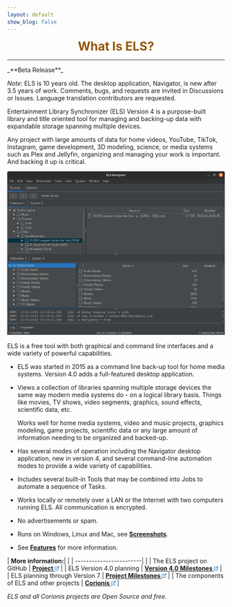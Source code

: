 ```yaml
---
layout: default
show_blog: false
---
```


<center><span style="font-size: 28px; font-face: bold; font-weight: bold; margin-top: 10px; color: #925600;">What Is ELS?</span></center>
<hr/>
_**Beta Release**_

_Note_: ELS is 10 years old. The desktop application, Navigator, is new after 3.5 years of
work. Comments, bugs, and requests are invited in Discussions or Issues. Language
translation contributors are requested.

Entertainment Library Synchronizer (ELS) Version 4 is a purpose-built library and title oriented tool for managing and backing-up data
with expandable storage spanning multiple devices.

Any project with large amounts of data for home videos, YouTube, TikTok, Instagram, game development, 3D modeling, science, or media systems such as Plex
and Jellyfin, organizing and managing your work is important. And backing it up is critical.

<img src="assets/images/media-server-01.png" border="0"/>

ELS is a free tool with both graphical and command line interfaces and a wide variety of powerful capabilities.

 * ELS was started in 2015 as a command line back-up tool for home media systems. Version 4.0 adds a full-featured desktop application.

 * Views a collection of libraries spanning multiple storage devices the same way modern media systems do - on a logical library basis. 
   Things like movies, TV shows, video segments, graphics, sound effects, scientific data, etc.
   
   Works well for home media systems, video and music projects, graphics modeling, game projects, scientific data or any large amount 
   of information needing to be organized and backed-up.

 * Has several modes of operation including the Navigator desktop application, new in version 4, and several command-line automation modes to provide a 
  wide variety of capabilities.

 * Includes several built-in Tools that may be combined into Jobs to automate a sequence of Tasks.

 * Works locally or remotely over a LAN or the Internet with two computers running ELS. All communication is encrypted.

 * No advertisements or spam.

 * Runs on Windows, Linux and Mac, see [<b>Screenshots</b>](screenshots.md).

 * See [<b>Features</b>](features.md) for more information.

| <b>More information:</b>| |
| ------------------------| |
| The ELS project on GitHub | <a href="{{ site.github.repository_url }}" target="_blank"><b>Project <img src="assets/images/link.png" alt="" title="On GitHub" align="bottom" border="0"/></b></a> |
| ELS Version 4.0 planning | <a href="{{ site.milestones4_url }}" target="_blank"><b>Version 4.0 Milestones <img src="assets/images/link.png" alt="" title="On GitHub" align="bottom" border="0"/></b></a> |
| ELS planning through Version 7 | <a href="{{ site.milestones_url }}" target="_blank"><b>Project Milestones <img src="assets/images/link.png" alt="" title="On GitHub" align="bottom" border="0"/></b></a> |
| The components of ELS and other projects | <a href="{{ site.home_url }}" target="_blank"><b>Corionis <img src="assets/images/link.png" alt="" title="On GitHub" align="bottom" border="0"/></b></a> |

_ELS and all Corionis projects are Open Source and free._

